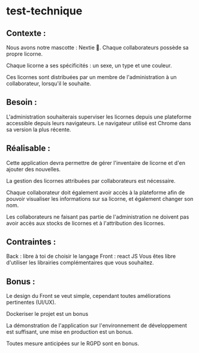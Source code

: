 # test-technique

## Contexte :
Nous avons notre mascotte : Nextie 🦄. Chaque collaborateurs possède sa propre licorne.

Chaque licorne a ses spécificités : un sexe, un type et une couleur.

Ces licornes sont distribuées par un membre de l'administration à un collaborateur, lorsqu'il le souhaite.

## Besoin :
L'administration souhaiterais superviser les licornes depuis une plateforme accessible depuis leurs navigateurs. Le navigateur utilisé est Chrome dans sa version la plus récente.

## Réalisable :
Cette application devra permettre de gérer l'inventaire de licorne et d'en ajouter des nouvelles.

La gestion des licornes attribuées par collaborateurs est nécessaire.

Chaque collaborateur doit également avoir accès à la plateforme afin de pouvoir visualiser les informations sur sa licorne, et également changer son nom.

Les collaborateurs ne faisant pas partie de l'administration ne doivent pas avoir accès aux stocks de licornes et à l'attribution des licornes.

## Contraintes :
Back : libre à toi de choisir le langage
Front : react JS
Vous êtes libre d'utiliser les librairies complémentaires que vous souhaitez.

## Bonus :
Le design du Front se veut simple, cependant toutes améliorations pertinentes (UI/UX).

Dockeriser le projet est un bonus

La démonstration de l'application sur l'environnement de développement est suffisant, une mise en production est un bonus.

Toutes mesure anticipées sur le RGPD sont en bonus.
